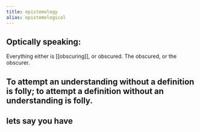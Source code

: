 ```yaml
---
title: epistemology
alias: epistemological
---
```


## Optically speaking:
Everything either is [[obscuring]], or obscured. The obscured, or the obscurer.
## To attempt an understanding without a definition is folly; to attempt a definition without an understanding is folly.
## lets say you have
